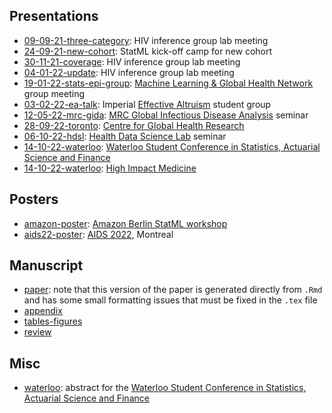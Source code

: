 ## Presentations

* [09-09-21-three-category](https://athowes.github.io/multi-agyw/09-09-21-three-category.pdf): HIV inference group lab meeting
* [24-09-21-new-cohort](https://athowes.github.io/multi-agyw/24-09-21-new-cohort.pdf): StatML kick-off camp for new cohort
* [30-11-21-coverage](https://athowes.github.io/multi-agyw/30-11-21-coverage.pdf): HIV inference group lab meeting
* [04-01-22-update](https://athowes.github.io/multi-agyw/04-01-22-update.pdf): HIV inference group lab meeting
* [19-01-22-stats-epi-group](https://athowes.github.io/multi-agyw/19-01-22-stats-epi-group.pdf): [Machine Learning & Global Health Network](https://mlgh.net/) group meeting
* [03-02-22-ea-talk](https://athowes.github.io/multi-agyw/03-02-22-ea-talk.pdf): Imperial [Effective Altruism](https://www.effectivealtruism.org/) student group
* [12-05-22-mrc-gida](https://athowes.github.io/multi-agyw/12-05-22-mrc-gida.pdf): [MRC Global Infectious Disease Analysis](https://www.imperial.ac.uk/mrc-global-infectious-disease-analysis/) seminar
* [28-09-22-toronto](https://athowes.github.io/multi-agyw/28-09-22-toronto.pdf): [Centre for Global Health Research](https://www.cghr.org/)
* [06-10-22-hdsl](https://athowes.github.io/multi-agyw/06-10-22-hdsl.pdf): [Health Data Science Lab](https://uwaterloo.ca/health-data-science-lab/) seminar
* [14-10-22-waterloo](https://athowes.github.io/multi-agyw/14-10-22-waterloo.pdf): [
Waterloo Student Conference in Statistics, Actuarial Science and Finance](https://uwaterloo.ca/statistics-actuarial-science-finance-student-conference/)
* [14-10-22-waterloo](https://athowes.github.io/multi-agyw/14-10-22-waterloo.pdf): [High Impact Medicine](https://www.highimpactmedicine.org/)

## Posters

* [amazon-poster](https://athowes.github.io/multi-agyw/amazon-poster.pdf): [Amazon Berlin StatML workshop](https://www.amazon.science/latest-news/amazon-to-host-statml-oxford-imperial-ml-workshop-in-berlin-office)
* [aids22-poster](https://athowes.github.io/multi-agyw/aids22-poster.pdf): [AIDS 2022](https://aids2022.org/), Montreal

## Manuscript

* [paper](https://athowes.github.io/multi-agyw/paper.pdf): note that this version of the paper is generated directly from `.Rmd` and has some small formatting issues that must be fixed in the `.tex` file
* [appendix](https://athowes.github.io/multi-agyw/appendix.pdf)
* [tables-figures](https://athowes.github.io/multi-agyw/tables-figures.pdf)
* [review](https://athowes.github.io/multi-agyw/review.pdf)

## Misc

* [waterloo](https://athowes.github.io/multi-agyw/waterloo.html): abstract for the [Waterloo Student Conference in Statistics, Actuarial Science and Finance](https://uwaterloo.ca/statistics-actuarial-science-finance-student-conference/)
